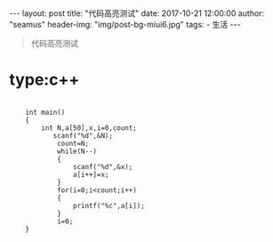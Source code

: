 <link rel="stylesheet" type="text/css" href="/highlight/styles/vs2015.css">
<script src="/highlight/highlight.pack.js"></script>
<script>hljs.initHighlightingOnLoad();</script>
---
layout:     post
title:      "代码高亮测试"
date:       2017-10-21 12:00:00
author:     "seamus"
header-img: "img/post-bg-miui6.jpg"
tags:
    - 生活
---

>代码高亮测试

<h1>type:c++</h1>
<pre>
    <code class="c++">
    int main()
    {
        int N,a[50],x,i=0,count;
           scanf("%d",&N);
            count=N;
            while(N--)
            {
                scanf("%d",&x);
                a[i++]=x;
            }
            for(i=0;i&lt;count;i++)
            {
                printf("%c",a[i]);
            }
            i=0;
    }
    </code>
</pre>

